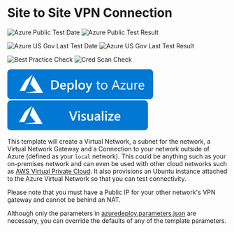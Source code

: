 # Site to Site VPN Connection

![Azure Public Test Date](https://azurequickstartsservice.blob.core.windows.net/badges/201-site-to-site-vpn/PublicLastTestDate.svg)
![Azure Public Test Result](https://azurequickstartsservice.blob.core.windows.net/badges/201-site-to-site-vpn/PublicDeployment.svg)

![Azure US Gov Last Test Date](https://azurequickstartsservice.blob.core.windows.net/badges/201-site-to-site-vpn/FairfaxLastTestDate.svg)
![Azure US Gov Last Test Result](https://azurequickstartsservice.blob.core.windows.net/badges/201-site-to-site-vpn/FairfaxDeployment.svg)

![Best Practice Check](https://azurequickstartsservice.blob.core.windows.net/badges/201-site-to-site-vpn/BestPracticeResult.svg)
![Cred Scan Check](https://azurequickstartsservice.blob.core.windows.net/badges/201-site-to-site-vpn/CredScanResult.svg)

[![Deploy To Azure](https://raw.githubusercontent.com/Azure/azure-quickstart-templates/master/1-CONTRIBUTION-GUIDE/images/deploytoazure.svg?sanitize=true)]("https://portal.azure.com/#create/Microsoft.Template/uri/https%3A%2F%2Fraw.githubusercontent.com%2FAzure%2Fazure-quickstart-templates%2Fmaster%2F201-site-to-site-vpn%2Fazuredeploy.json")  [![Visualize](https://raw.githubusercontent.com/Azure/azure-quickstart-templates/master/1-CONTRIBUTION-GUIDE/images/visualizebutton.svg?sanitize=true)]("http://armviz.io/#/?load=https%3A%2F%2Fraw.githubusercontent.com%2FAzure%2Fazure-quickstart-templates%2Fmaster%2F201-site-to-site-vpn%2Fazuredeploy.json")

This template will create a Virtual Network, a subnet for the network, a Virtual Network Gateway and a Connection to your network outside of Azure (defined as your `local` network). This could be anything such as your on-premises network and can even be used with other cloud networks such as [AWS Virtual Private Cloud](https://github.com/sedouard/aws-vpc-to-azure-vnet). It also provisions an Ubuntu instance attached to the Azure Virtual Network so that you can test connectivity.

Please note that you must have a Public IP for your other network's VPN gateway and cannot be behind an NAT.

Although only the parameters in [azuredeploy.parameters.json](./azuredeploy.parameters.json) are necessary, you can override the defaults of any of the template parameters.


